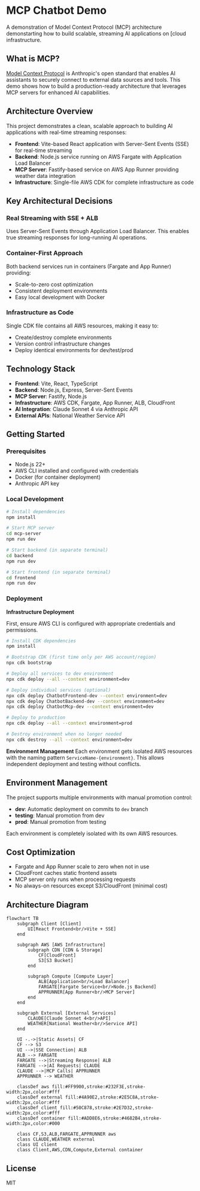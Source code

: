 # MCP Chatbot Demo

A demonstration of Model Context Protocol (MCP) architecture demonstarting how to build scalable, streaming AI applications on [cloud infrastructure.

## What is MCP?

[Model Context Protocol](https://modelcontextprotocol.io/introduction) is Anthropic's open standard that enables AI assistants to securely connect to external data sources and tools. This demo shows how to build a production-ready architecture that leverages MCP servers for enhanced AI capabilities.

## Architecture Overview

This project demonstrates a clean, scalable approach to building AI applications with real-time streaming responses:

- **Frontend**: Vite-based React application with Server-Sent Events (SSE) for real-time streaming
- **Backend**: Node.js service running on AWS Fargate with Application Load Balancer
- **MCP Server**: Fastify-based service on AWS App Runner providing weather data integration
- **Infrastructure**: Single-file AWS CDK for complete infrastructure as code

## Key Architectural Decisions

### Real Streaming with SSE + ALB

Uses Server-Sent Events through Application Load Balancer. This enables true streaming responses for long-running AI operations.

### Container-First Approach

Both backend services run in containers (Fargate and App Runner) providing:

- Scale-to-zero cost optimization
- Consistent deployment environments
- Easy local development with Docker

### Infrastructure as Code

Single CDK file contains all AWS resources, making it easy to:

- Create/destroy complete environments
- Version control infrastructure changes
- Deploy identical environments for dev/test/prod

## Technology Stack

- **Frontend**: Vite, React, TypeScript
- **Backend**: Node.js, Express, Server-Sent Events
- **MCP Server**: Fastify, Node.js
- **Infrastructure**: AWS CDK, Fargate, App Runner, ALB, CloudFront
- **AI Integration**: Claude Sonnet 4 via Anthropic API
- **External APIs**: National Weather Service API

## Getting Started

### Prerequisites

- Node.js 22+
- AWS CLI installed and configured with credentials
- Docker (for container deployment)
- Anthropic API key

### Local Development

```bash
# Install dependencies
npm install

# Start MCP server
cd mcp-server
npm run dev

# Start backend (in separate terminal)
cd backend
npm run dev

# Start frontend (in separate terminal)
cd frontend
npm run dev
```

### Deployment

**Infrastructure Deployment**

First, ensure AWS CLI is configured with appropriate credentials and permissions.

```bash
# Install CDK dependencies
npm install

# Bootstrap CDK (first time only per AWS account/region)
npx cdk bootstrap

# Deploy all services to dev environment
npx cdk deploy --all --context environment=dev

# Deploy individual services (optional)
npx cdk deploy ChatbotFrontend-dev --context environment=dev
npx cdk deploy ChatbotBackend-dev --context environment=dev
npx cdk deploy ChatbotMcp-dev --context environment=dev

# Deploy to production
npx cdk deploy --all --context environment=prod

# Destroy environment when no longer needed
npx cdk destroy --all --context environment=dev
```

**Environment Management**
Each environment gets isolated AWS resources with the naming pattern `ServiceName-{environment}`. This allows independent deployment and testing without conflicts.

## Environment Management

The project supports multiple environments with manual promotion control:

- **dev**: Automatic deployment on commits to `dev` branch
- **testing**: Manual promotion from dev
- **prod**: Manual promotion from testing

Each environment is completely isolated with its own AWS resources.

## Cost Optimization

- Fargate and App Runner scale to zero when not in use
- CloudFront caches static frontend assets
- MCP server only runs when processing requests
- No always-on resources except S3/CloudFront (minimal cost)

## Architecture Diagram

```mermaid
flowchart TB
    subgraph Client [Client]
        UI[React Frontend<br/>Vite + SSE]
    end

    subgraph AWS [AWS Infrastructure]
        subgraph CDN [CDN & Storage]
            CF[CloudFront]
            S3[S3 Bucket]
        end

        subgraph Compute [Compute Layer]
            ALB[Application<br/>Load Balancer]
            FARGATE[Fargate Service<br/>Node.js Backend]
            APPRUNNER[App Runner<br/>MCP Server]
        end
    end

    subgraph External [External Services]
        CLAUDE[Claude Sonnet 4<br/>API]
        WEATHER[National Weather<br/>Service API]
    end

    UI -.->|Static Assets| CF
    CF --> S3
    UI -->|SSE Connection| ALB
    ALB --> FARGATE
    FARGATE -->|Streaming Response| ALB
    FARGATE -->|AI Requests| CLAUDE
    CLAUDE -->|MCP Calls| APPRUNNER
    APPRUNNER --> WEATHER

    classDef aws fill:#FF9900,stroke:#232F3E,stroke-width:2px,color:#fff
    classDef external fill:#4A90E2,stroke:#2E5C8A,stroke-width:2px,color:#fff
    classDef client fill:#50C878,stroke:#2E7D32,stroke-width:2px,color:#fff
    classDef container fill:#ADD8E6,stroke:#4682B4,stroke-width:2px,color:#000

    class CF,S3,ALB,FARGATE,APPRUNNER aws
    class CLAUDE,WEATHER external
    class UI client
    class Client,AWS,CDN,Compute,External container
```

## License

MIT
